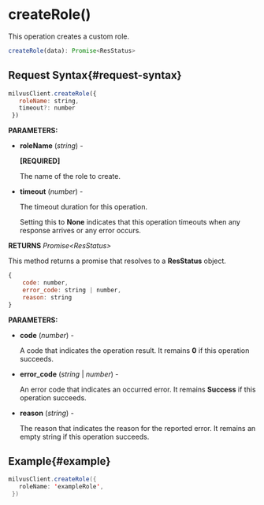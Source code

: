 # createRole()

This operation creates a custom role.

```javascript
createRole(data): Promise<ResStatus>
```

## Request Syntax{#request-syntax}

```javascript
milvusClient.createRole({
   roleName: string,
   timeout?: number
 })
```

**PARAMETERS:**

- **roleName** (*string*) -

    **[REQUIRED]**

    The name of the role to create.

- **timeout** (*number*) -

    The timeout duration for this operation. 

    Setting this to **None** indicates that this operation timeouts when any response arrives or any error occurs.

**RETURNS** *Promise\<ResStatus>*

This method returns a promise that resolves to a **ResStatus** object.

```javascript
{
    code: number,
    error_code: string | number,
    reason: string
}
```

**PARAMETERS:**

- **code** (*number*) -

    A code that indicates the operation result. It remains **0** if this operation succeeds.

- **error_code** (*string* | *number*) -

    An error code that indicates an occurred error. It remains **Success** if this operation succeeds. 

- **reason** (*string*) - 

    The reason that indicates the reason for the reported error. It remains an empty string if this operation succeeds.

## Example{#example}

```java
milvusClient.createRole({
   roleName: 'exampleRole',
 })
```

